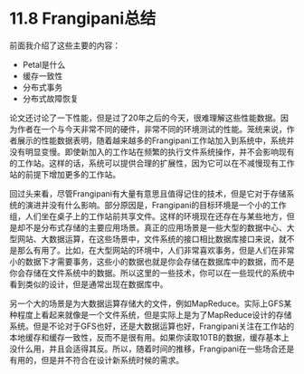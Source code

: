 # 11.8 Frangipani总结

前面我介绍了这些主要的内容：

* Petal是什么
* 缓存一致性
* 分布式事务
* 分布式故障恢复

论文还讨论了一下性能，但是过了20年之后的今天，很难理解这些性能数据。因为作者在一个与今天非常不同的硬件，非常不同的环境测试的性能。笼统来说，作者展示的性能数据表明，随着越来越多的Frangipani工作站加入到系统中，系统并没有明显变慢。即使新加入的工作站在频繁的执行文件系统操作，并不会影响现有的工作站。这样的话，系统可以提供合理的扩展性，因为它可以在不减慢现有工作站的前提下增加更多的工作站。

回过头来看，尽管Frangipani有大量有意思且值得记住的技术，但是它对于存储系统的演进并没有什么影响。部分原因是，Frangipani的目标环境是一个小的工作组，人们坐在桌子上的工作站前共享文件。这样的环境现在还存在与某些地方，但是却不是分布式存储的主要应用场景。真正的应用场景是一些大型的数据中心、大型网站、大数据运算，在这些场景中，文件系统的接口相比数据库接口来说，就不是那么有用了。比如，在大型网站的环境中，人们非常喜欢事务，但是人们在非常小的数据下才需要事务，这些小的数据也就是你会存储在数据库中的数据，而不是你会存储在文件系统中的数据。所以这里的一些技术，你可以在一些现代的系统中看到类似的设计，但是通常出现在数据库中。

另一个大的场景是为大数据运算存储大的文件，例如MapReduce。实际上GFS某种程度上看起来就像是一个文件系统，但是实际上是为了MapReduce设计的存储系统。但是不论对于GFS也好，还是大数据运算也好，Frangipani关注在工作站的本地缓存和缓存一致性，反而不是很有用。如果你读取10TB的数据，缓存基本上没什么用，并且会适得其反。所以，随着时间的推移，Frangipani在一些场合还是有用的，但是并不符合在设计新系统时候的需求。
